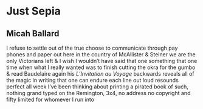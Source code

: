 # Just Sepia
## Micah Ballard
I refuse to settle
out of the true
choose to communicate
through pay phones and paper
out here in the country of McAllister & Steiner
we are the only Victorians left
& I wish I wouldn’t have said
that one something that one time
when what I really wanted
was to finish cutting the okra for the gumbo
& read Baudelaire again
his _L’Invitation au Voyage_
backwards reveals all of the magic
in writing that one can endure
each line out loud resounds perfect
all week I’ve been thinking about printing
a pirated book of such, nothing grand
typed on the Remington, 3x4, no address
no copyright and fifty limited
for whomever I run into